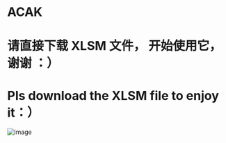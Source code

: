 # ACAK
# 请直接下载 XLSM 文件， 开始使用它，谢谢 ：）
# Pls download the XLSM file to enjoy it：）
 ![image](https://github.com/sdupjj/ACAK/blob/master/screenshots/20181224%20DEMO%2001.jpg)

